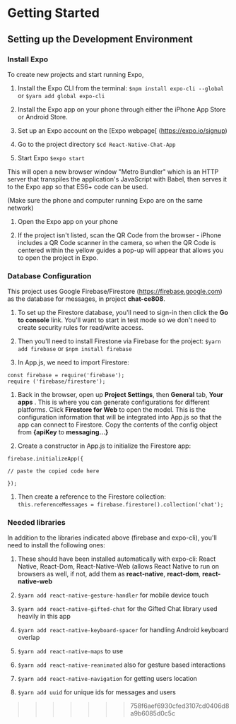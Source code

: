 

# Getting Started
## Setting up the Development Environment
### Install Expo

To create new projects and start running Expo, 

1. Install the Expo CLI from the terminal: `$npm install expo-cli --global` or `$yarn add global expo-cli`

1. Install the Expo app on your phone through either the iPhone App Store or Android Store.

1. Set up an Expo account on the [Expo webpage[ (https://expo.io/signup)

1. Go to the project directory `$cd React-Native-Chat-App`

1. Start Expo `$expo start`

This will open a new browser window "Metro Bundler" which is an HTTP server that transpiles the 
application's JavaScript with Babel, then serves it to the Expo app so that ES6+ code can be used.

(Make sure the phone and computer running Expo are on the same network)
1. Open the Expo app on your phone

1. If the project isn't listed, scan the QR Code from the browser - iPhone includes a QR Code scanner 
in the camera, so when the QR Code is centered within the yellow guides a pop-up will appear that allows
you to open the project in Expo.

### Database Configuration

This project uses Google Firebase/Firestore (https://firebase.google.com) as the database for messages, in project __chat-ce808__.

1. To set up the Firestore database, you'll need to sign-in then click the __Go to console__ link.  You'll want to start in test mode so we don't need to create security rules for read/write access.

1.  Then you'll need to install Firestone via Firebase for the project: `$yarn add firebase` or `$npm install firebase`

1. In App.js, we need to import Firestore: 

```
const firebase = require('firebase');
require ('firebase/firestore');
```

1. Back in the browser, open up __Project Settings__, then __General__ tab, __Your apps__ . This is where you can generate configurations for different platforms.  Click __Firestore for Web__ to open the model.  This is the configuration information that will be integrated into App.js so that the app can connect to Firestore.  Copy the contents of the config object from __{apiKey__ to __messaging...}__

1.  Create a constructor in App.js to initialize the Firestore app:

```
firebase.initializeApp({

// paste the copied code here

});
```
1. Then create a reference to the Firestore collection: `this.referenceMessages = firebase.firestore().collection('chat');`

### Needed libraries

In addition to the libraries indicated above (firebase and expo-cli), you'll need to install the following ones:

1. These should have been installed automatically with expo-cli: React Native, React-Dom, React-Native-Web (allows React Native to run on browsers as well, if not, add them as __react-native__, __react-dom__, __react-native-web__

1. `$yarn add react-native-gesture-handler` for mobile device touch

1. `$yarn add react-native-gifted-chat` for the Gifted Chat library used heavily in this app

1.  `$yarn add react-native-keyboard-spacer` for handling Android keyboard overlap

1. `$yarn add react-native-maps` to use <MapView />

1. `$yarn add react-native-reanimated` also for gesture based interactions

1. `$yarn add react-native-navigation` for getting users location

1. `$yarn add uuid` for unique ids for messages and users
>>>>>>> 758f6aef6930cfed3107cd0406d8a9b6085d0c5c
